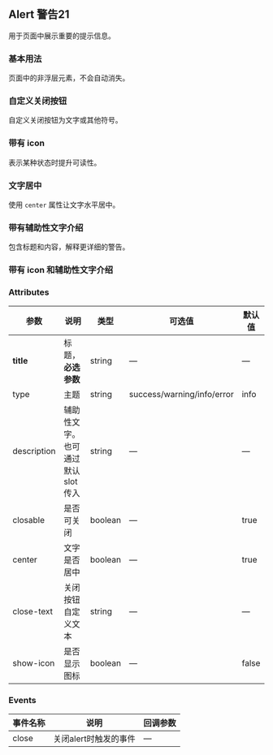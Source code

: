 
## Alert 警告21

用于页面中展示重要的提示信息。

### 基本用法

页面中的非浮层元素，不会自动消失。

### 自定义关闭按钮

自定义关闭按钮为文字或其他符号。

### 带有 icon

表示某种状态时提升可读性。

### 文字居中

使用 `center` 属性让文字水平居中。

### 带有辅助性文字介绍

包含标题和内容，解释更详细的警告。

### 带有 icon 和辅助性文字介绍

### Attributes

| 参数      | 说明          | 类型      | 可选值                           | 默认值  |
|---------- |-------------- |---------- |--------------------------------  |-------- |
| **title** | 标题，**必选参数** | string | — | — |
| type | 主题 | string | success/warning/info/error | info |
| description | 辅助性文字。也可通过默认 slot 传入 | string | — | — |
| closable | 是否可关闭 | boolean | — | true |
| center | 文字是否居中 | boolean | — | true |
| close-text | 关闭按钮自定义文本 | string | — | — |
| show-icon | 是否显示图标 | boolean | — | false |

### Events

| 事件名称 | 说明 | 回调参数 |
|---------- |-------- |---------- |
| close | 关闭alert时触发的事件 | — |
